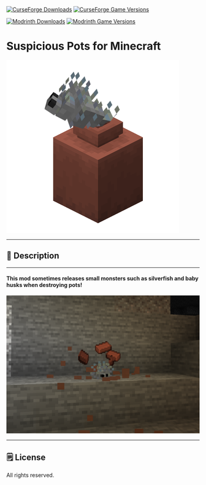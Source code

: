 [![CurseForge Downloads](https://cf.way2muchnoise.eu/939475.svg?badge_style=for_the_badge)][cf_mod] [![CurseForge Game Versions](https://cf.way2muchnoise.eu/versions/939475.svg?badge_style=for_the_badge)][cf_mod]

[![Modrinth Downloads](https://img.shields.io/modrinth/dt/2wvOu6Pa?label=Modrinth&logo=modrinth&style=for-the-badge)][mr_mod] [![Modrinth Game Versions](https://img.shields.io/modrinth/game-versions/2wvOu6Pa?label=Available%20for&logo=modrinth&style=for-the-badge)][mr_mod]

# Suspicious Pots for Minecraft

![Logo](https://github.com/XxRexRaptorxX/Suspicious-Pots/blob/main/src/main/resources/logo.png?raw=true)

-----

## 📖 Description

-----

#### This mod sometimes releases small monsters such as silverfish and baby husks when destroying pots!

![spawning silverfish](https://github.com/XxRexRaptorxX/Suspicious-Pots/blob/main/src/main/resources/review.png?raw=true)

-----

## 🗒️ License

All rights reserved.

[cf_mod]: https://legacy.curseforge.com/minecraft/mc-mods/suspicious-pots
[mr_mod]: https://modrinth.com/mod/suspicious-pots